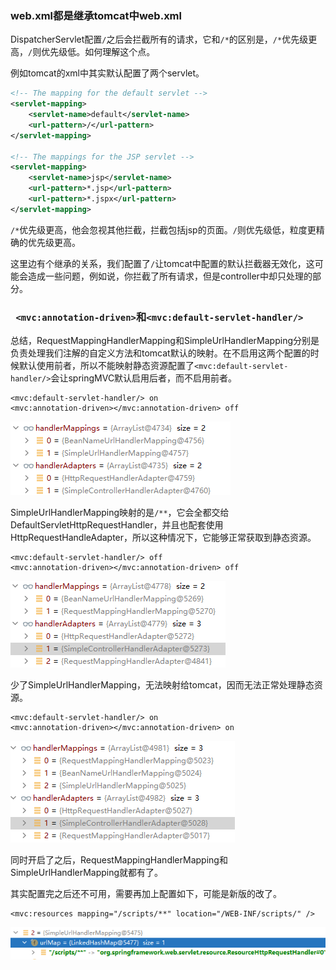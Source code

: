 ### web.xml都是继承tomcat中web.xml

DispatcherServlet配置`/`之后会拦截所有的请求，它和`/*`的区别是，`/*`优先级更高，`/`则优先级低。如何理解这个点。

例如tomcat的xml中其实默认配置了两个servlet。

````xml
<!-- The mapping for the default servlet -->
<servlet-mapping>
    <servlet-name>default</servlet-name>
    <url-pattern>/</url-pattern>
</servlet-mapping>

<!-- The mappings for the JSP servlet -->
<servlet-mapping>
    <servlet-name>jsp</servlet-name>
    <url-pattern>*.jsp</url-pattern>
    <url-pattern>*.jspx</url-pattern>
</servlet-mapping>
````

`/*`优先级更高，他会忽视其他拦截，拦截包括jsp的页面。`/`则优先级低，粒度更精确的优先级更高。

这里边有个继承的关系，我们配置了`/`让tomcat中配置的默认拦截器无效化，这可能会造成一些问题，例如说，你拦截了所有请求，但是controller中却只处理的部分。

### ` <mvc:annotation-driven>`和`<mvc:default-servlet-handler/>`

总结，RequestMappingHandlerMapping和SimpleUrlHandlerMapping分别是负责处理我们注解的自定义方法和tomcat默认的映射。在不启用这两个配置的时候默认使用前者，所以不能映射静态资源配置了`<mvc:default-servlet-handler/>`会让springMVC默认启用后者，而不启用前者。

```
<mvc:default-servlet-handler/> on
<mvc:annotation-driven></mvc:annotation-driven> off
```

![image-20210416141248211](assets/img/image-20210416141248211.png)

SimpleUrlHandlerMapping映射的是`/**`，它会全都交给DefaultServletHttpRequestHandler，并且也配套使用HttpRequestHandleAdapter，所以这种情况下，它能够正常获取到静态资源。

````
<mvc:default-servlet-handler/> off
<mvc:annotation-driven></mvc:annotation-driven> off
````

![image-20210416155451053](assets/img/image-20210416155451053.png)

少了SimpleUrlHandlerMapping，无法映射给tomcat，因而无法正常处理静态资源。

````
<mvc:default-servlet-handler/> on
<mvc:annotation-driven></mvc:annotation-driven> on
````

![image-20210416160728329](assets/img/image-20210416160728329.png)

同时开启了之后，RequestMappingHandlerMapping和SimpleUrlHandlerMapping就都有了。

其实配置完之后还不可用，需要再加上配置如下，可能是新版的改了。

````
<mvc:resources mapping="/scripts/**" location="/WEB-INF/scripts/" />
````



![image-20210416163925490](assets/img/image-20210416163925490.png)

